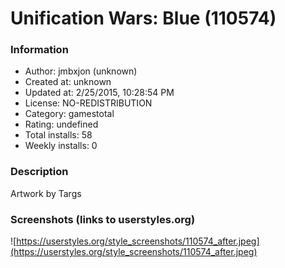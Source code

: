 # Unification Wars: Blue (110574)

### Information
- Author: jmbxjon (unknown)
- Created at: unknown
- Updated at: 2/25/2015, 10:28:54 PM
- License: NO-REDISTRIBUTION
- Category: gamestotal
- Rating: undefined
- Total installs: 58
- Weekly installs: 0


### Description
Artwork by Targs


### Screenshots (links to userstyles.org)
![https://userstyles.org/style_screenshots/110574_after.jpeg](https://userstyles.org/style_screenshots/110574_after.jpeg)


